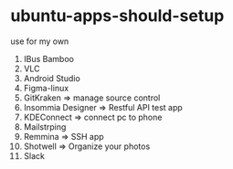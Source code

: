 # ubuntu-apps-should-setup
use for my own

1. IBus Bamboo
2. VLC
3. Android Studio
4. Figma-linux
5. GitKraken => manage source control
6. Insommia Designer => Restful API test app
7. KDEConnect => connect pc to phone
8. Mailstrping
9. Remmina => SSH app
10. Shotwell => Organize your photos
11. Slack
